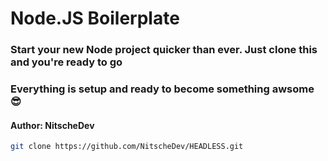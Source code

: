 # Node.JS Boilerplate
### Start your new Node project quicker than ever. Just clone this and you're ready to go
### Everything is setup and ready to become something awsome 😎

#### Author: NitscheDev
```bash
git clone https://github.com/NitscheDev/HEADLESS.git
```
